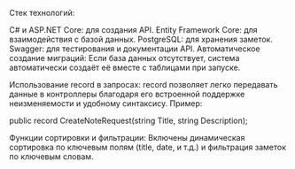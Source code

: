 Стек технологий:

C# и ASP.NET Core: для создания API.
Entity Framework Core: для взаимодействия с базой данных.
PostgreSQL: для хранения заметок.
Swagger: для тестирования и документации API.
Автоматическое создание миграций:
Если база данных отсутствует, система автоматически создаёт её вместе с таблицами при запуске.

Использование record в запросах:
record позволяет легко передавать данные в контроллеры благодаря его встроенной поддержке неизменяемости и удобному синтаксису. Пример:

public record CreateNoteRequest(string Title, string Description);

Функции сортировки и фильтрации:
Включены динамическая сортировка по ключевым полям (title, date, и т.д.) и фильтрация заметок по ключевым словам.